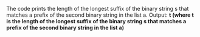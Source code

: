 The code prints the length of the longest suffix of the binary string s that matches a prefix of the second binary string in the list a.
Output: **t (where t is the length of the longest suffix of the binary string s that matches a prefix of the second binary string in the list a)**